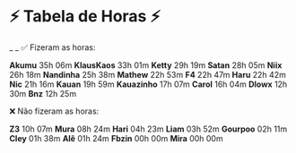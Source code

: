 # ⚡ Tabela de Horas ⚡
_ _
✅ Fizeram as horas:

**Akumu** 35h 06m
**KlausKaos** 33h 01m
**Ketty** 29h 19m
**Satan** 28h 05m
**Niix** 26h 18m
**Nandinha** 25h 38m
**Mathew** 22h 53m
**F4** 22h 47m
**Haru** 22h 42m
**Nic** 21h 16m
**Kauan** 19h 59m
**Kauazinho** 17h 07m
**Carol** 16h 04m
**Dlowx** 12h 30m
**Bnz** 12h 25m

❌ Não fizeram as horas:

**Z3** 10h 07m
**Mura** 08h 24m
**Hari** 04h 23m
**Liam** 03h 52m
**Gourpoo** 02h 11m
**Cley** 01h 38m
**Alê** 01h 24m
**Fbzin** 00h 00m
**Mira** 00h 00m